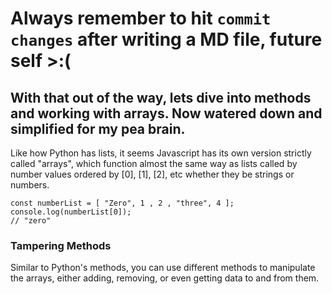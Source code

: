 # Always remember to hit `commit changes` after writing a MD file, future self >:(

## With that out of the way, lets dive into methods and working with arrays. Now watered down and simplified for my pea brain.

Like how Python has lists, it seems Javascript has its own version strictly called "arrays", which function almost the same way as lists called by number values ordered by [0], [1], [2], etc whether they be strings or numbers.

```
const numberList = [ "Zero", 1 , 2 , "three", 4 ];
console.log(numberList[0]);
// "zero"
```

### Tampering Methods

Similar to Python's methods, you can use different methods to manipulate the arrays, either adding, removing, or even getting data to and from them.


